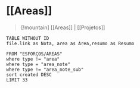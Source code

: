 
# [[Areas]]

> [!mountain] [[Areas]] | [[Projetos]] 
``` dataview
TABLE WITHOUT ID
file.link as Nota, area as Area,resumo as Resumo

FROM "ESFORÇOS/AREAS"
where type != "area"
where type = "area_note"
where type != "area_note_sub"
sort created DESC
LIMIT 33
```


